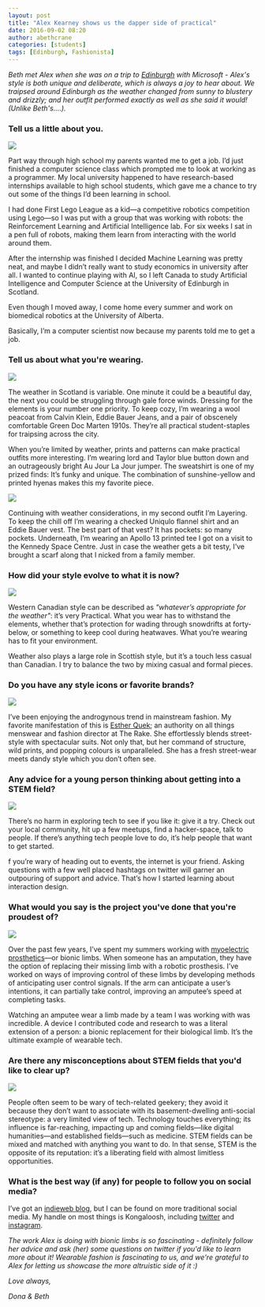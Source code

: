 ```yaml
---
layout: post
title: "Alex Kearney shows us the dapper side of practical"
date: 2016-09-02 08:20
author: abethcrane
categories: [students]
tags: [Edinburgh, Fashionista]
---
```


*Beth met Alex when she was on a trip to [Edinburgh](http://www.fibonaccisequinsblog.com/?s=edinburgh) with Microsoft - Alex's style is both unique and deliberate, which is always a joy to hear about. We traipsed around Edinburgh as the weather changed from sunny to blustery and drizzly; and her outfit performed exactly as well as she said it would! (Unlike Beth's....).*

### Tell us a little about you.

[![](http://www.fibonaccisequinsblog.com/wp-content/uploads/2016/08/IMG_6874-683x1024.jpg)](http://www.fibonaccisequinsblog.com/wp-content/uploads/2016/08/IMG_6874.jpg)

Part way through high school my parents wanted me to get a job. I’d just finished a computer science class which prompted me to look at working as a programmer. My local university happened to have research-based internships available to high school students, which gave me a chance to try out some of the things I’d been learning in school.

I had done First Lego League as a kid—a competitive robotics competition using Lego—so I was put with a group that was working with robots: the Reinforcement Learning and Artificial Intelligence lab. For six weeks I sat in a pen full of robots, making them learn from interacting with the world around them.

After the internship was finished I decided Machine Learning was pretty neat, and maybe I didn’t really want to study economics in university after all. I wanted to continue playing with AI, so I left Canada to study Artificial Intelligence and Computer Science at the University of Edinburgh in Scotland.

Even though I moved away, I come home every summer and work on biomedical robotics at the University of Alberta.

Basically, I’m a computer scientist now because my parents told me to get a job.

### Tell us about what you're wearing.

[![](http://www.fibonaccisequinsblog.com/wp-content/uploads/2016/08/IMG_6812-683x1024.jpg)](http://www.fibonaccisequinsblog.com/wp-content/uploads/2016/08/IMG_6812.jpg)

The weather in Scotland is variable. One minute it could be a beautiful day, the next you could be struggling through gale force winds. Dressing for the elements is your number one priority. To keep cozy, I’m wearing a wool peacoat from Calvin Klein, Eddie Bauer Jeans, and a pair of obscenely comfortable Green Doc Marten 1910s. They’re all practical student-staples for traipsing across the city.

When you’re limited by weather, prints and patterns can make practical outfits more interesting. I’m wearing lord and Taylor blue button down and an outrageously bright Au Jour La Jour jumper. The sweatshirt is one of my prized finds: It’s funky and unique. The combination of sunshine-yellow and printed hyenas makes this my favorite piece.[ 
](http://www.fibonaccisequinsblog.com/wp-content/uploads/2016/08/IMG_6905.jpg)

[![](http://www.fibonaccisequinsblog.com/wp-content/uploads/2016/08/IMG_6905-1024x683.jpg)](http://www.fibonaccisequinsblog.com/wp-content/uploads/2016/08/IMG_6905-1024x683.jpg)

Continuing with weather considerations, in my second outfit I’m Layering. To keep the chill off I’m wearing a checked Uniqulo flannel shirt and an Eddie Bauer vest. The best part of that vest? It has pockets: so many pockets. Underneath, I’m wearing an Apollo 13 printed tee I got on a visit to the Kennedy Space Centre. Just in case the weather gets a bit testy, I’ve brought a scarf along that I nicked from a family member.

### How did your style evolve to what it is now?

[![](http://www.fibonaccisequinsblog.com/wp-content/uploads/2016/08/IMG_6844-683x1024.jpg)](http://www.fibonaccisequinsblog.com/wp-content/uploads/2016/08/IMG_6844.jpg)

Western Canadian style can be described as *"whatever’s appropriate for the weather"*: it’s very 
Practical. What you wear has to withstand the elements, whether that’s protection for wading 
through snowdrifts at forty-below, or something to keep cool during heatwaves. What you’re wearing has to fit your environment.

Weather also plays a large role in Scottish style, but it’s a touch less casual than Canadian. I try to balance the two by mixing casual and formal pieces.

### Do you have any style icons or favorite brands?

[![](http://www.fibonaccisequinsblog.com/wp-content/uploads/2016/08/IMG_6904-683x1024.jpg)](http://www.fibonaccisequinsblog.com/wp-content/uploads/2016/08/IMG_6904-683x1024.jpg)

I’ve been enjoying the androgynous trend in mainstream fashion. My favorite manifestation of this is [Esther Quek](https://www.instagram.com/estherquek/?hl=en); an authority on all things menswear and fashion director at The Rake. She effortlessly blends street-style with spectacular suits. Not only that, but her command of structure, wild prints, and popping colours is unparalleled. She has a fresh street-wear meets dandy style which you don’t often see.

### Any advice for a young person thinking about getting into a STEM field?

[![](http://www.fibonaccisequinsblog.com/wp-content/uploads/2016/08/IMG_6752-1024x683.jpg)](http://www.fibonaccisequinsblog.com/wp-content/uploads/2016/08/IMG_6752-1024x683.jpg)

There’s no harm in exploring tech to see if you like it: give it a try. Check out your local community, hit up a few meetups, find a hacker-space, talk to people. If there’s anything tech people love to do, it’s help people that want to get started.

f you’re wary of heading out to events, the internet is your friend. Asking questions with a few well placed hashtags on twitter will garner an outpouring of support and advice. That’s how I started learning about interaction design.

### What would you say is the project you've done that you're proudest of?

[![](http://www.fibonaccisequinsblog.com/wp-content/uploads/2016/08/IMG_6865-1024x683.jpg)](http://www.fibonaccisequinsblog.com/wp-content/uploads/2016/08/IMG_6865.jpg)

Over the past few years, I’ve spent my summers working with [myoelectric prosthetics](http://www.myoelectricprosthetics.com/)—or bionic limbs. When someone has an amputation, they have the option of replacing their missing limb with a robotic prosthesis. I’ve worked on ways of improving control of these limbs by developing methods of anticipating user control signals. If the arm can anticipate a user’s intentions, it can partially take control, improving an amputee’s speed at completing tasks.

Watching an amputee wear a limb made by a team I was working with was incredible. A device I contributed code and research to was a literal extension of a person: a bionic replacement for their biological limb. It’s the ultimate example of wearable tech.

### Are there any misconceptions about STEM fields that you'd like to clear up?

[![](http://www.fibonaccisequinsblog.com/wp-content/uploads/2016/08/IMG_6818-683x1024.jpg)](http://www.fibonaccisequinsblog.com/wp-content/uploads/2016/08/IMG_6818.jpg)

People often seem to be wary of tech-related geekery; they avoid it because they don’t want to associate with its basement-dwelling anti-social stereotype: a very limited view of tech. Technology touches everything; its influence is far-reaching, impacting up and coming fields—like digital humanities—and established fields—such as medicine. STEM fields can be mixed and matched with anything you want to do. In that sense, STEM is the opposite of its reputation: it’s a liberating field with almost limitless opportunities.

### What is the best way (if any) for people to follow you on social media?

I’ve got an [indieweb blog](http://kongaloosh.com), but I can be found on more traditional social media. My handle on most things is Kongaloosh, including [twitter](http://twitter.com/Kongaloosh) and [instagram](https://www.instagram.com/Kongaloosh/).

*The work Alex is doing with bionic limbs is so fascinating - definitely follow her advice and ask (her) some questions on twitter if you'd like to learn more about it! Wearable fashion is fascinating to us, and we're grateful to Alex for letting us showcase the more altruistic side of it :)*

*Love always,*

*Dona & Beth*
